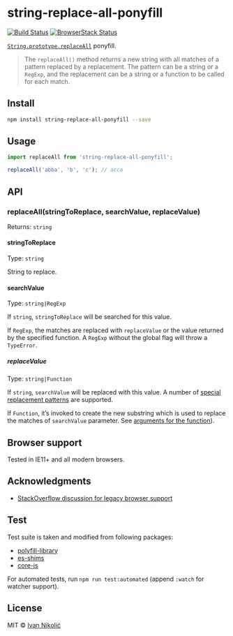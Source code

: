 # string-replace-all-ponyfill

[![Build Status][ci-img]][ci]
[![BrowserStack Status][browserstack-img]][browserstack]

[`String.prototype.replaceAll`](https://developer.mozilla.org/en-US/docs/Web/JavaScript/Reference/Global_Objects/String/replaceAll)
ponyfill.

> The `replaceAll()` method returns a new string with all matches of a pattern
> replaced by a replacement. The pattern can be a string or a `RegExp`, and the
> replacement can be a string or a function to be called for each match.

## Install

```sh
npm install string-replace-all-ponyfill --save
```

## Usage

```js
import replaceAll from 'string-replace-all-ponyfill';

replaceAll('abba', 'b', 'c'); // acca
```

## API

### replaceAll(stringToReplace, searchValue, replaceValue)

Returns: `string`

#### stringToReplace

Type: `string`

String to replace.

#### searchValue

Type: `string|RegExp`

If `string`, `stringToReplace` will be searched for this value.

If `RegExp`, the matches are replaced with `replaceValue` or the value returned
by the specified function. A `RegExp` without the global flag will throw a
`TypeError`.

##### replaceValue

Type: `string|Function`

If `string`, `searchValue` will be replaced with this value. A number of
[special replacement patterns](https://developer.mozilla.org/en-US/docs/Web/JavaScript/Reference/Global_Objects/String/replaceAll#Specifying_a_string_as_a_parameter)
are supported.

If `Function`, it’s invoked to create the new substring which is used to replace
the matches of `searchValue` parameter. See
[arguments for the function](https://developer.mozilla.org/en-US/docs/Web/JavaScript/Reference/Global_Objects/String/replaceAll#Specifying_a_function_as_a_parameter)).

## Browser support

Tested in IE11+ and all modern browsers.

## Acknowledgments

-   [StackOverflow discussion for legacy browser support](https://stackoverflow.com/a/1144788/178058)

## Test

Test suite is taken and modified from following packages:

-   [polyfill-library](https://github.com/Financial-Times/polyfill-library/blob/master/polyfills/String/prototype/replaceAll/tests.js)
-   [es-shims](https://github.com/es-shims/String.prototype.replaceAll/blob/main/test/tests.js)
-   [core-js](https://github.com/zloirock/core-js/blob/master/tests/pure/es.string.replace-all.js)

For automated tests, run `npm run test:automated` (append `:watch` for watcher
support).

## License

MIT © [Ivan Nikolić](http://ivannikolic.com)

<!-- prettier-ignore-start -->

[ci]: https://travis-ci.com/niksy/string-replace-all-ponyfill
[ci-img]: https://travis-ci.com/niksy/string-replace-all-ponyfill.svg?branch=master
[browserstack]: https://www.browserstack.com/
[browserstack-img]: https://www.browserstack.com/automate/badge.svg?badge_key=YWxRMDN6MGFhYWdJMzlRSTBOVXMxSFllQytwWGcyb3ROM3YrSFh2cUNpOD0tLTM0c2RvVEZvSjJ0THhTcjRYSFBqZ1E9PQ==--90d6150a6b3215895fe99e8441c93a87da12a8b5

<!-- prettier-ignore-end -->
